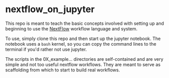 # nextflow_on_jupyter

This repo is meant to teach the basic concepts involved with setting up and beginning 
to use the [NextFlow](https://www.nextflow.io) workflow language and system. 

To use, simply clone this repo and then start up the jupyter notebook. The notebook 
uses a `bash` kernel, so you can copy the command lines to the terminal if you'd 
rather not use jupyter. 

The scripts in the 0X_example... directories are self-contained and are very simple 
and not too useful nextflow workflows. They are meant to serve as scaffolding from 
which to start to build real workflows. 
